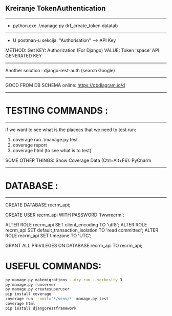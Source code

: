 ## Kreiranje TokenAuthentication

----

- python.exe .\manage.py drf_create_token datatab

----

- U postman-u sekcija: "Authorisation" --> API Key

METHOD: Get
KEY: Authorization (For Django)
VALUE: Token 'space' API GENERATED KEY

----

Another solution :
django-rest-auth (search Google)

----

GOOD FROM DB SCHEMA online:
https://dbdiagram.io/d

----


# TESTING COMMANDS :

----

if we want to see what is the placecs that we need to test run:
1. coverage run .\manage.py test
2. coverage report
3. coverage html (to see what is to test)


SOME OTHER THINGS:
Show Coverage Data (Ctrl+Alt+F6). PyCharm

----


# DATABASE :

----

CREATE DATABASE recrm_api;


CREATE USER recrm_api WITH PASSWORD 'fwwrecrm';


ALTER ROLE recrm_api SET client_encoding TO 'utf8';
ALTER ROLE recrm_api SET default_transaction_isolation TO 'read committed';
ALTER ROLE recrm_api SET timezone TO 'UTC';

GRANT ALL PRIVILEGES ON DATABASE recrm_api TO recrm_api;

# USEFUL COMMANDS:

```bash
py manage.py makemigrations --dry-run --verbosity 3
py manage.py runserver
py manage.py createsuperuser 
pip install coverage
coverage run --omit='*/venv/*' manage.py test
coverage html
pip install djangorestframework
```


